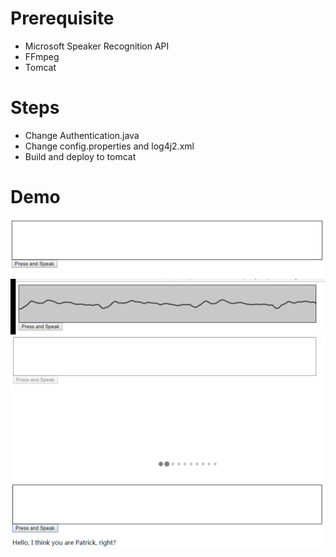 # Prerequisite
  - Microsoft Speaker Recognition API
  - FFmpeg
  - Tomcat

# Steps
  - Change Authentication.java
  - Change config.properties and log4j2.xml
  - Build and deploy to tomcat

# Demo
![images/1.png](images/1.png)
![images/2.png](images/2.png)
![images/3.png](images/3.png)
![images/4.png](images/4.png)